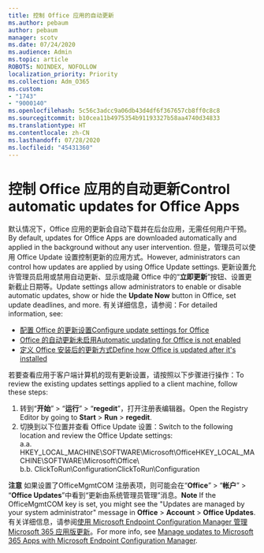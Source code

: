 ```yaml
---
title: 控制 Office 应用的自动更新
ms.author: pebaum
author: pebaum
manager: scotv
ms.date: 07/24/2020
ms.audience: Admin
ms.topic: article
ROBOTS: NOINDEX, NOFOLLOW
localization_priority: Priority
ms.collection: Adm_O365
ms.custom:
- "1743"
- "9000140"
ms.openlocfilehash: 5c56c3adcc9a06db43d4df6f367657cb8ff0c8c8
ms.sourcegitcommit: b10cea11b4975354b91193327b58aa4740d34833
ms.translationtype: HT
ms.contentlocale: zh-CN
ms.lasthandoff: 07/28/2020
ms.locfileid: "45431360"
---
```

# <a name="control-automatic-updates-for-office-apps"></a><span data-ttu-id="109be-102">控制 Office 应用的自动更新</span><span class="sxs-lookup"><span data-stu-id="109be-102">Control automatic updates for Office Apps</span></span>

<span data-ttu-id="109be-103">默认情况下，Office 应用的更新会自动下载并在后台应用，无需任何用户干预。</span><span class="sxs-lookup"><span data-stu-id="109be-103">By default, updates for Office Apps are downloaded automatically and applied in the background without any user intervention.</span></span> <span data-ttu-id="109be-104">但是，管理员可以使用 Office Update 设置控制更新的应用方式。</span><span class="sxs-lookup"><span data-stu-id="109be-104">However, administrators can control how updates are applied by using Office Update settings.</span></span> <span data-ttu-id="109be-105">更新设置允许管理员启用或禁用自动更新、显示或隐藏 Office 中的“**立即更新**”按钮、设置更新截止日期等。</span><span class="sxs-lookup"><span data-stu-id="109be-105">Update settings allow administrators to enable or disable automatic updates, show or hide the **Update Now** button in Office, set update deadlines, and more.</span></span> <span data-ttu-id="109be-106">有关详细信息，请参阅：</span><span class="sxs-lookup"><span data-stu-id="109be-106">For detailed information, see:</span></span>

- [<span data-ttu-id="109be-107">配置 Office 的更新设置</span><span class="sxs-lookup"><span data-stu-id="109be-107">Configure update settings for Office</span></span>](https://docs.microsoft.com/deployoffice/configure-update-settings-for-office-365-proplus)  
- [<span data-ttu-id="109be-108">Office 的自动更新未启用</span><span class="sxs-lookup"><span data-stu-id="109be-108">Automatic updating for Office is not enabled</span></span>](https://support.microsoft.com/help/2753538/automatic-updating-for-office-2013-and-office-2016-click-to-run-is-not)  
- [<span data-ttu-id="109be-109">定义 Office 安装后的更新方式</span><span class="sxs-lookup"><span data-stu-id="109be-109">Define how Office is updated after it's installed</span></span>](https://docs.microsoft.com/deployoffice/configuration-options-for-the-office-2016-deployment-tool#updates-element)

<span data-ttu-id="109be-110">若要查看应用于客户端计算机的现有更新设置，请按照以下步骤进行操作：</span><span class="sxs-lookup"><span data-stu-id="109be-110">To review the existing updates settings applied to a client machine, follow these steps:</span></span>

1. <span data-ttu-id="109be-111">转到“**开始**” > “**运行**” > “**regedit**”，打开注册表编辑器。</span><span class="sxs-lookup"><span data-stu-id="109be-111">Open the Registry Editor by going to **Start** > **Run** > **regedit**.</span></span>
2. <span data-ttu-id="109be-112">切换到以下位置并查看 Office Update 设置：</span><span class="sxs-lookup"><span data-stu-id="109be-112">Switch to the following location and review the Office Update settings:</span></span>  
    <span data-ttu-id="109be-113">a.</span><span class="sxs-lookup"><span data-stu-id="109be-113">a.</span></span> <span data-ttu-id="109be-114">HKEY_LOCAL_MACHINE\SOFTWARE\Microsoft\Office</span><span class="sxs-lookup"><span data-stu-id="109be-114">HKEY_LOCAL_MACHINE\SOFTWARE\Microsoft\Office</span></span>\  
    <span data-ttu-id="109be-115">b.</span><span class="sxs-lookup"><span data-stu-id="109be-115">b.</span></span> <span data-ttu-id="109be-116">ClickToRun\Configuration</span><span class="sxs-lookup"><span data-stu-id="109be-116">ClickToRun\Configuration</span></span>

<span data-ttu-id="109be-117">**注意** 如果设置了OfficeMgmtCOM 注册表项，则可能会在“**Office**” > “**帐户**” > “**Office Updates**”中看到“更新由系统管理员管理”消息。</span><span class="sxs-lookup"><span data-stu-id="109be-117">**Note**  If the OfficeMgmtCOM key is set, you might see the "Updates are managed by your system administrator" message in **Office** > **Account** > **Office Updates**.</span></span> <span data-ttu-id="109be-118">有关详细信息，请参阅[使用 Microsoft Endpoint Configuration Manager 管理 Microsoft 365 应用版更新](https://docs.microsoft.com/deployoffice/manage-updates-to-office-365-proplus-with-system-center-configuration-manager#method-1-use-office-deployment-tool-to-enable-office-365-clients-to-receive-updates-from-configuration-manager)。</span><span class="sxs-lookup"><span data-stu-id="109be-118">For more info, see [Manage updates to Microsoft 365 Apps with Microsoft Endpoint Configuration Manager](https://docs.microsoft.com/deployoffice/manage-updates-to-office-365-proplus-with-system-center-configuration-manager#method-1-use-office-deployment-tool-to-enable-office-365-clients-to-receive-updates-from-configuration-manager).</span></span>  